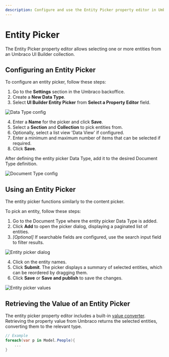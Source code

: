 ```yaml
---
description: Configure and use the Entity Picker property editor in Umbraco UI Builder to select entities from a collection.
---
```


# Entity Picker

The Entity Picker property editor allows selecting one or more entities from an Umbraco UI Builder collection.

## Configuring an Entity Picker

To configure an entity picker, follow these steps:

1. Go to the **Settings** section in the Umbraco backoffice.
2. Create a **New Data Type**.
3. Select **UI Builder Entity Picker** from **Select a Property Editor** field.

![Data Type config](../images/entity_picker_config.png)

4. Enter a **Name** for the picker and click **Save**.
5. Select a **Section** and **Collection** to pick entities from.
6. Optionally, select a list view 'Data View' if configured.
7. Enter a minimum and maximum number of items that can be selected if required.
8. Click **Save**.

After defining the entity picker Data Type, add it to the desired Document Type definition.

![Document Type config](../images/entity_picker_setup.png)

## Using an Entity Picker

The entity picker functions similarly to the content picker.

To pick an entity, follow these steps:

1. Go to the Document Type where the entity picker Data Type is added.
2. Click **Add** to open the picker dialog, displaying a paginated list of entities.
3. *[Optional]* If searchable fields are configured, use the search input field to filter results.

![Entity picker dialog](../images/entity_picker_search.png)

4. Click on the entity names.
5. Click **Submit**.
    The picker displays a summary of selected entities, which can be reordered by dragging them.
6. Click **Save** or **Save and publish** to save the changes.

![Entity picker values](../images/entity_picker_picked.png)

## Retrieving the Value of an Entity Picker

The entity picker property editor includes a built-in [value converter](https://docs.umbraco.com/umbraco-cms/extending/property-editors/property-value-converters/). Retrieving the property value from Umbraco returns the selected entities, converting them to the relevant type.

````csharp
// Example
foreach(var p in Model.People){
    ...
}
````
